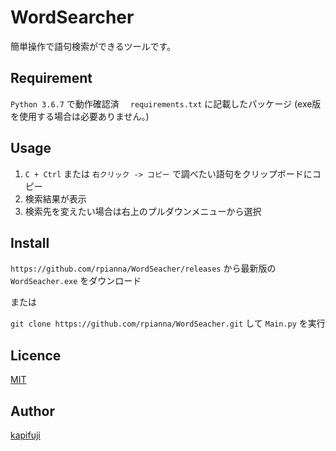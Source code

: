 WordSearcher
====

簡単操作で語句検索ができるツールです。

## Requirement
`Python 3.6.7` で動作確認済　
`requirements.txt` に記載したパッケージ
(exe版を使用する場合は必要ありません。)

## Usage
1. `C + Ctrl` または `右クリック -> コピー` で調べたい語句をクリップボードにコピー
2. 検索結果が表示
3. 検索先を変えたい場合は右上のプルダウンメニューから選択

## Install
`https://github.com/rpianna/WordSeacher/releases` から最新版の `WordSeacher.exe` をダウンロード

または

`git clone https://github.com/rpianna/WordSeacher.git` して `Main.py` を実行

## Licence

[MIT](https://github.com/rpianna/WordSeacher/blob/master/LICENSE)

## Author

[kapifuji](https://github.com/rpianna)